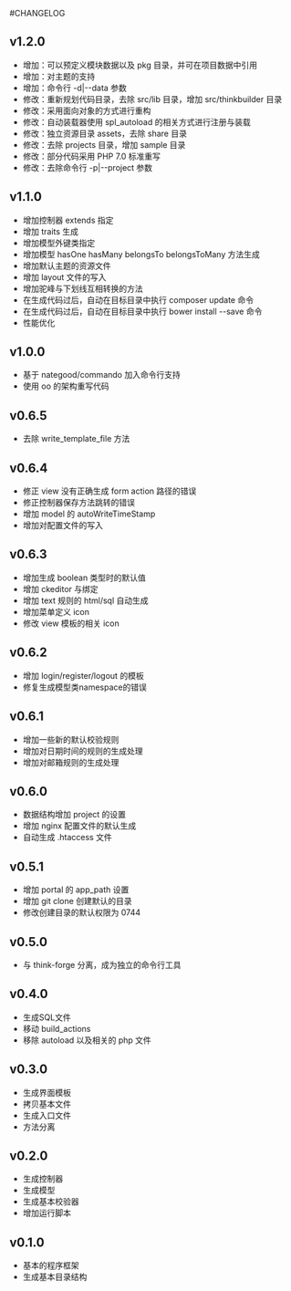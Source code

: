 #CHANGELOG
## v1.2.0
* 增加：可以预定义模块数据以及 pkg 目录，并可在项目数据中引用
* 增加：对主题的支持
* 增加：命令行 -d|--data 参数
* 修改：重新规划代码目录，去除 src/lib 目录，增加 src/thinkbuilder 目录
* 修改：采用面向对象的方式进行重构
* 修改：自动装载器使用 spl_autoload 的相关方式进行注册与装载
* 修改：独立资源目录 assets，去除 share 目录
* 修改：去除 projects 目录，增加 sample 目录
* 修改：部分代码采用 PHP 7.0 标准重写
* 修改：去除命令行 -p|--project 参数

## v1.1.0
* 增加控制器 extends 指定
* 增加 traits 生成
* 增加模型外键类指定
* 增加模型 hasOne hasMany belongsTo belongsToMany 方法生成
* 增加默认主题的资源文件
* 增加 layout 文件的写入
* 增加驼峰与下划线互相转换的方法
* 在生成代码过后，自动在目标目录中执行 composer update 命令
* 在生成代码过后，自动在目标目录中执行 bower install --save 命令
* 性能优化

## v1.0.0
* 基于 nategood/commando 加入命令行支持
* 使用 oo 的架构重写代码

## v0.6.5
* 去除 write_template_file 方法

## v0.6.4
* 修正 view 没有正确生成 form action 路径的错误
* 修正控制器保存方法跳转的错误
* 增加 model 的 autoWriteTimeStamp
* 增加对配置文件的写入

## v0.6.3
* 增加生成 boolean 类型时的默认值
* 增加 ckeditor 与绑定
* 增加 text 规则的 html/sql 自动生成
* 增加菜单定义 icon
* 修改 view 模板的相关 icon

## v0.6.2
* 增加 login/register/logout 的模板
* 修复生成模型类namespace的错误

## v0.6.1
* 增加一些新的默认校验规则
* 增加对日期时间的规则的生成处理
* 增加对邮箱规则的生成处理

## v0.6.0
* 数据结构增加 project 的设置
* 增加 nginx 配置文件的默认生成
* 自动生成 .htaccess 文件

## v0.5.1
* 增加 portal 的 app_path 设置
* 增加 git clone 创建默认的目录
* 修改创建目录的默认权限为 0744

## v0.5.0
* 与 think-forge 分离，成为独立的命令行工具

## v0.4.0
* 生成SQL文件
* 移动 build_actions
* 移除 autoload 以及相关的 php 文件


## v0.3.0
* 生成界面模板
* 拷贝基本文件
* 生成入口文件
* 方法分离

## v0.2.0
* 生成控制器
* 生成模型
* 生成基本校验器
* 增加运行脚本

## v0.1.0
* 基本的程序框架
* 生成基本目录结构